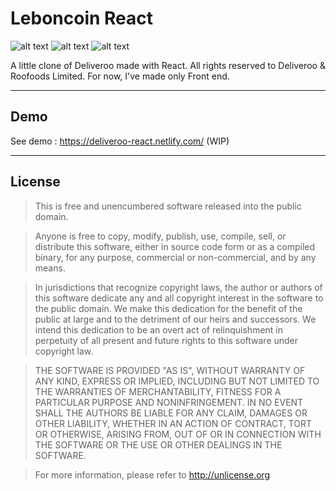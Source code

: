 # Leboncoin React
![alt text](https://forthebadge.com/images/badges/made-with-javascript.svg "Made with JavaScript")
![alt text](https://forthebadge.com/images/badges/winter-is-coming.svg "Winter is coming")
![alt text](https://forthebadge.com/images/badges/gluten-free.svg "Gluten Free")

A little clone of Deliveroo made with React. All rights reserved to Deliveroo & Roofoods Limited.
For now, I've made only Front end.

---

## Demo
See demo : https://deliveroo-react.netlify.com/ (WIP)

---

## License

> This is free and unencumbered software released into the public domain.

> Anyone is free to copy, modify, publish, use, compile, sell, or
> distribute this software, either in source code form or as a compiled
> binary, for any purpose, commercial or non-commercial, and by any
> means.

> In jurisdictions that recognize copyright laws, the author or authors
> of this software dedicate any and all copyright interest in the
> software to the public domain. We make this dedication for the benefit
> of the public at large and to the detriment of our heirs and
> successors. We intend this dedication to be an overt act of
> relinquishment in perpetuity of all present and future rights to this
> software under copyright law.

> THE SOFTWARE IS PROVIDED "AS IS", WITHOUT WARRANTY OF ANY KIND,
> EXPRESS OR IMPLIED, INCLUDING BUT NOT LIMITED TO THE WARRANTIES OF
> MERCHANTABILITY, FITNESS FOR A PARTICULAR PURPOSE AND NONINFRINGEMENT.
> IN NO EVENT SHALL THE AUTHORS BE LIABLE FOR ANY CLAIM, DAMAGES OR
> OTHER LIABILITY, WHETHER IN AN ACTION OF CONTRACT, TORT OR OTHERWISE,
> ARISING FROM, OUT OF OR IN CONNECTION WITH THE SOFTWARE OR THE USE OR
> OTHER DEALINGS IN THE SOFTWARE.

> For more information, please refer to <http://unlicense.org>
